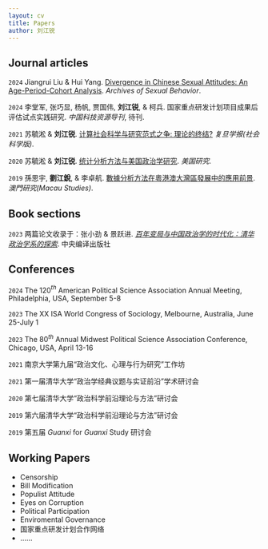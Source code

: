 ```yaml
---
layout: cv
title: Papers
author: 刘江锐
---
```

## Journal articles

`2024`
Jiangrui Liu & Hui Yang. [Divergence in Chinese Sexual Attitudes: An Age-Period-Cohort Analysis](https://rdcu.be/dJ3Ix). _Archives of Sexual Behavior_.

`2024`
李堂军, 张巧显, 杨帆, 贾国伟, __刘江锐__, & 柯兵. 国家重点研发计划项目成果后评估试点实践研究. _中国科技资源导刊_, 待刊.

`2021`
苏毓淞 & __刘江锐__. [计算社会科学与研究范式之争: 理论的终结?](https://is.gd/Xz2rWW) _复旦学报(社会科学版)_.

`2020`
苏毓淞 & __刘江锐__. [统计分析方法与美国政治学研究](https://is.gd/bf5ort). _美国研究_.

`2019`
孫思宇, __劉江銳__, & 李卓航. [數據分析方法在粵港澳大灣區發展中的應用前景](https://is.gd/81IHTa). _澳門研究(Macau Studies)_.
&nbsp;

## Book sections

`2023`
两篇论文收录于：张小劲 & 景跃进. _[百年变局与中国政治学的时代化：清华政治学系的探索](https://mp.weixin.qq.com/s/HOKiUL22dz56fcH-e3JMhg)_. 中央编译出版社
&nbsp;
## Conferences
`2024`
The 120$^{th}$ American Political Science Association Annual Meeting, Philadelphia, USA, September 5-8

`2023`
The XX ISA World Congress of Sociology, Melbourne, Australia, June 25-July 1

`2023`
The 80$^{th}$ Annual Midwest Political Science Association Conference, Chicago, USA, April 13-16

`2021`
南京大学第九届“政治文化、心理与行为研究”工作坊

`2021`
第一届清华大学“政治学经典议题与实证前沿”学术研讨会

`2020`
第七届清华大学“政治科学前沿理论与方法”研讨会

`2019`
第六届清华大学“政治科学前沿理论与方法”研讨会

`2019`
第五届 *Guanxi* for *Guanxi* Study 研讨会
&nbsp;
## Working Papers
* Censorship
* Bill Modification 
* Populist Attitude
* Eyes on Corruption
* Political Participation 
* Enviromental Governance
* 国家重点研发计划合作网络
* ……
